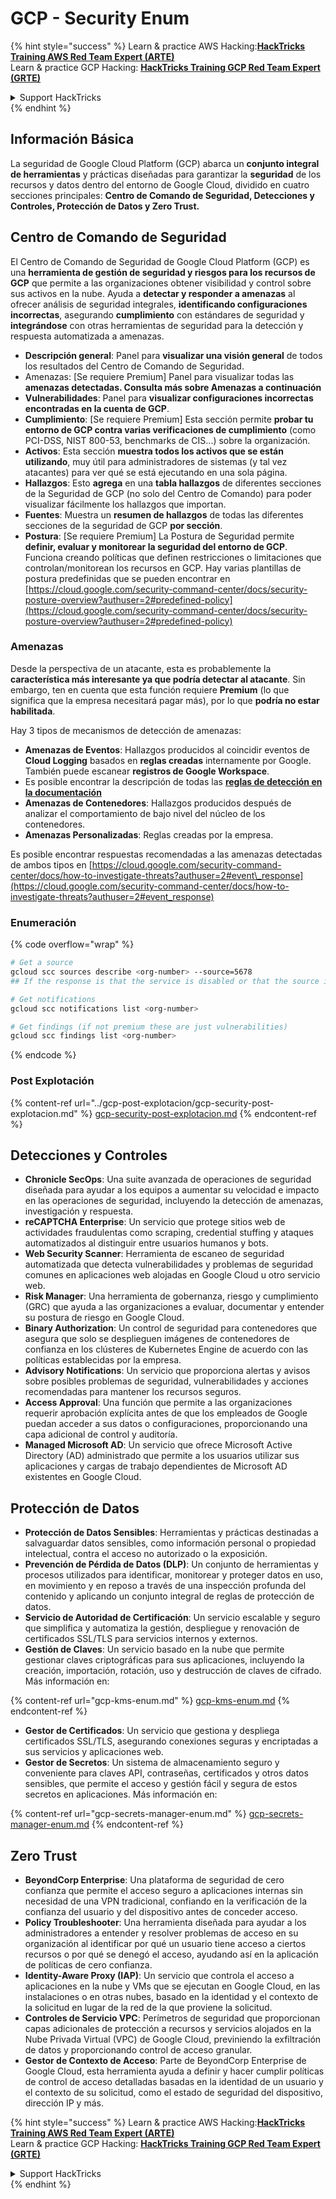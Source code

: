 # GCP - Security Enum

{% hint style="success" %}
Learn & practice AWS Hacking:<img src="../../../.gitbook/assets/image (1) (1) (1).png" alt="" data-size="line">[**HackTricks Training AWS Red Team Expert (ARTE)**](https://training.hacktricks.xyz/courses/arte)<img src="../../../.gitbook/assets/image (1) (1) (1).png" alt="" data-size="line">\
Learn & practice GCP Hacking: <img src="../../../.gitbook/assets/image (2).png" alt="" data-size="line">[**HackTricks Training GCP Red Team Expert (GRTE)**<img src="../../../.gitbook/assets/image (2).png" alt="" data-size="line">](https://training.hacktricks.xyz/courses/grte)

<details>

<summary>Support HackTricks</summary>

* Check the [**subscription plans**](https://github.com/sponsors/carlospolop)!
* **Join the** 💬 [**Discord group**](https://discord.gg/hRep4RUj7f) or the [**telegram group**](https://t.me/peass) or **follow** us on **Twitter** 🐦 [**@hacktricks\_live**](https://twitter.com/hacktricks_live)**.**
* **Share hacking tricks by submitting PRs to the** [**HackTricks**](https://github.com/carlospolop/hacktricks) and [**HackTricks Cloud**](https://github.com/carlospolop/hacktricks-cloud) github repos.

</details>
{% endhint %}

## Información Básica

La seguridad de Google Cloud Platform (GCP) abarca un **conjunto integral de herramientas** y prácticas diseñadas para garantizar la **seguridad** de los recursos y datos dentro del entorno de Google Cloud, dividido en cuatro secciones principales: **Centro de Comando de Seguridad, Detecciones y Controles, Protección de Datos y Zero Trust.**

## **Centro de Comando de Seguridad**

El Centro de Comando de Seguridad de Google Cloud Platform (GCP) es una **herramienta de gestión de seguridad y riesgos para los recursos de GCP** que permite a las organizaciones obtener visibilidad y control sobre sus activos en la nube. Ayuda a **detectar y responder a amenazas** al ofrecer análisis de seguridad integrales, **identificando configuraciones incorrectas**, asegurando **cumplimiento** con estándares de seguridad y **integrándose** con otras herramientas de seguridad para la detección y respuesta automatizada a amenazas.

* **Descripción general**: Panel para **visualizar una visión general** de todos los resultados del Centro de Comando de Seguridad.
* Amenazas: \[Se requiere Premium] Panel para visualizar todas las **amenazas detectadas. Consulta más sobre Amenazas a continuación**
* **Vulnerabilidades**: Panel para **visualizar configuraciones incorrectas encontradas en la cuenta de GCP**.
* **Cumplimiento**: \[Se requiere Premium] Esta sección permite **probar tu entorno de GCP contra varias verificaciones de cumplimiento** (como PCI-DSS, NIST 800-53, benchmarks de CIS...) sobre la organización.
* **Activos**: Esta sección **muestra todos los activos que se están utilizando**, muy útil para administradores de sistemas (y tal vez atacantes) para ver qué se está ejecutando en una sola página.
* **Hallazgos**: Esto **agrega** en una **tabla hallazgos** de diferentes secciones de la Seguridad de GCP (no solo del Centro de Comando) para poder visualizar fácilmente los hallazgos que importan.
* **Fuentes**: Muestra un **resumen de hallazgos** de todas las diferentes secciones de la seguridad de GCP **por sección**.
* **Postura**: \[Se requiere Premium] La Postura de Seguridad permite **definir, evaluar y monitorear la seguridad del entorno de GCP**. Funciona creando políticas que definen restricciones o limitaciones que controlan/monitorean los recursos en GCP. Hay varias plantillas de postura predefinidas que se pueden encontrar en [https://cloud.google.com/security-command-center/docs/security-posture-overview?authuser=2#predefined-policy](https://cloud.google.com/security-command-center/docs/security-posture-overview?authuser=2#predefined-policy)

### **Amenazas**

Desde la perspectiva de un atacante, esta es probablemente la **característica más interesante ya que podría detectar al atacante**. Sin embargo, ten en cuenta que esta función requiere **Premium** (lo que significa que la empresa necesitará pagar más), por lo que **podría no estar habilitada**.

Hay 3 tipos de mecanismos de detección de amenazas:

* **Amenazas de Eventos**: Hallazgos producidos al coincidir eventos de **Cloud Logging** basados en **reglas creadas** internamente por Google. También puede escanear **registros de Google Workspace**.
* Es posible encontrar la descripción de todas las [**reglas de detección en la documentación**](https://cloud.google.com/security-command-center/docs/concepts-event-threat-detection-overview?authuser=2#how_works)
* **Amenazas de Contenedores**: Hallazgos producidos después de analizar el comportamiento de bajo nivel del núcleo de los contenedores.
* **Amenazas Personalizadas**: Reglas creadas por la empresa.

Es posible encontrar respuestas recomendadas a las amenazas detectadas de ambos tipos en [https://cloud.google.com/security-command-center/docs/how-to-investigate-threats?authuser=2#event\_response](https://cloud.google.com/security-command-center/docs/how-to-investigate-threats?authuser=2#event_response)

### Enumeración

{% code overflow="wrap" %}
```bash
# Get a source
gcloud scc sources describe <org-number> --source=5678
## If the response is that the service is disabled or that the source is not found, then, it isn't enabled

# Get notifications
gcloud scc notifications list <org-number>

# Get findings (if not premium these are just vulnerabilities)
gcloud scc findings list <org-number>
```
{% endcode %}

### Post Explotación

{% content-ref url="../gcp-post-explotacion/gcp-security-post-explotacion.md" %}
[gcp-security-post-explotacion.md](../gcp-post-explotacion/gcp-security-post-explotacion.md)
{% endcontent-ref %}

## Detecciones y Controles

* **Chronicle SecOps**: Una suite avanzada de operaciones de seguridad diseñada para ayudar a los equipos a aumentar su velocidad e impacto en las operaciones de seguridad, incluyendo la detección de amenazas, investigación y respuesta.
* **reCAPTCHA Enterprise**: Un servicio que protege sitios web de actividades fraudulentas como scraping, credential stuffing y ataques automatizados al distinguir entre usuarios humanos y bots.
* **Web Security Scanner**: Herramienta de escaneo de seguridad automatizada que detecta vulnerabilidades y problemas de seguridad comunes en aplicaciones web alojadas en Google Cloud u otro servicio web.
* **Risk Manager**: Una herramienta de gobernanza, riesgo y cumplimiento (GRC) que ayuda a las organizaciones a evaluar, documentar y entender su postura de riesgo en Google Cloud.
* **Binary Authorization**: Un control de seguridad para contenedores que asegura que solo se desplieguen imágenes de contenedores de confianza en los clústeres de Kubernetes Engine de acuerdo con las políticas establecidas por la empresa.
* **Advisory Notifications**: Un servicio que proporciona alertas y avisos sobre posibles problemas de seguridad, vulnerabilidades y acciones recomendadas para mantener los recursos seguros.
* **Access Approval**: Una función que permite a las organizaciones requerir aprobación explícita antes de que los empleados de Google puedan acceder a sus datos o configuraciones, proporcionando una capa adicional de control y auditoría.
* **Managed Microsoft AD**: Un servicio que ofrece Microsoft Active Directory (AD) administrado que permite a los usuarios utilizar sus aplicaciones y cargas de trabajo dependientes de Microsoft AD existentes en Google Cloud.

## Protección de Datos

* **Protección de Datos Sensibles**: Herramientas y prácticas destinadas a salvaguardar datos sensibles, como información personal o propiedad intelectual, contra el acceso no autorizado o la exposición.
* **Prevención de Pérdida de Datos (DLP)**: Un conjunto de herramientas y procesos utilizados para identificar, monitorear y proteger datos en uso, en movimiento y en reposo a través de una inspección profunda del contenido y aplicando un conjunto integral de reglas de protección de datos.
* **Servicio de Autoridad de Certificación**: Un servicio escalable y seguro que simplifica y automatiza la gestión, despliegue y renovación de certificados SSL/TLS para servicios internos y externos.
* **Gestión de Claves**: Un servicio basado en la nube que permite gestionar claves criptográficas para sus aplicaciones, incluyendo la creación, importación, rotación, uso y destrucción de claves de cifrado. Más información en:

{% content-ref url="gcp-kms-enum.md" %}
[gcp-kms-enum.md](gcp-kms-enum.md)
{% endcontent-ref %}

* **Gestor de Certificados**: Un servicio que gestiona y despliega certificados SSL/TLS, asegurando conexiones seguras y encriptadas a sus servicios y aplicaciones web.
* **Gestor de Secretos**: Un sistema de almacenamiento seguro y conveniente para claves API, contraseñas, certificados y otros datos sensibles, que permite el acceso y gestión fácil y segura de estos secretos en aplicaciones. Más información en:

{% content-ref url="gcp-secrets-manager-enum.md" %}
[gcp-secrets-manager-enum.md](gcp-secrets-manager-enum.md)
{% endcontent-ref %}

## Zero Trust

* **BeyondCorp Enterprise**: Una plataforma de seguridad de cero confianza que permite el acceso seguro a aplicaciones internas sin necesidad de una VPN tradicional, confiando en la verificación de la confianza del usuario y del dispositivo antes de conceder acceso.
* **Policy Troubleshooter**: Una herramienta diseñada para ayudar a los administradores a entender y resolver problemas de acceso en su organización al identificar por qué un usuario tiene acceso a ciertos recursos o por qué se denegó el acceso, ayudando así en la aplicación de políticas de cero confianza.
* **Identity-Aware Proxy (IAP)**: Un servicio que controla el acceso a aplicaciones en la nube y VMs que se ejecutan en Google Cloud, en las instalaciones o en otras nubes, basado en la identidad y el contexto de la solicitud en lugar de la red de la que proviene la solicitud.
* **Controles de Servicio VPC**: Perímetros de seguridad que proporcionan capas adicionales de protección a recursos y servicios alojados en la Nube Privada Virtual (VPC) de Google Cloud, previniendo la exfiltración de datos y proporcionando control de acceso granular.
* **Gestor de Contexto de Acceso**: Parte de BeyondCorp Enterprise de Google Cloud, esta herramienta ayuda a definir y hacer cumplir políticas de control de acceso detalladas basadas en la identidad de un usuario y el contexto de su solicitud, como el estado de seguridad del dispositivo, dirección IP y más.

{% hint style="success" %}
Learn & practice AWS Hacking:<img src="../../../.gitbook/assets/image (1) (1) (1).png" alt="" data-size="line">[**HackTricks Training AWS Red Team Expert (ARTE)**](https://training.hacktricks.xyz/courses/arte)<img src="../../../.gitbook/assets/image (1) (1) (1).png" alt="" data-size="line">\
Learn & practice GCP Hacking: <img src="../../../.gitbook/assets/image (2).png" alt="" data-size="line">[**HackTricks Training GCP Red Team Expert (GRTE)**<img src="../../../.gitbook/assets/image (2).png" alt="" data-size="line">](https://training.hacktricks.xyz/courses/grte)

<details>

<summary>Support HackTricks</summary>

* Check the [**subscription plans**](https://github.com/sponsors/carlospolop)!
* **Join the** 💬 [**Discord group**](https://discord.gg/hRep4RUj7f) or the [**telegram group**](https://t.me/peass) or **follow** us on **Twitter** 🐦 [**@hacktricks\_live**](https://twitter.com/hacktricks_live)**.**
* **Share hacking tricks by submitting PRs to the** [**HackTricks**](https://github.com/carlospolop/hacktricks) and [**HackTricks Cloud**](https://github.com/carlospolop/hacktricks-cloud) github repos.

</details>
{% endhint %}
